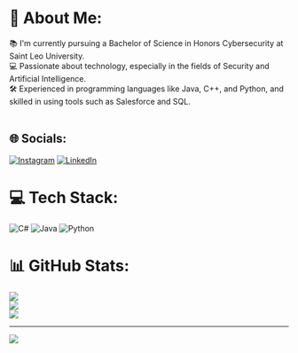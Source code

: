 # 💫 About Me:
📚 I'm currently pursuing a Bachelor of Science in Honors Cybersecurity at Saint Leo University.<br>💻 Passionate about technology, especially in the fields of Security and Artificial Intelligence.<br>🛠️ Experienced in programming languages like Java, C++, and Python, and skilled in using tools such as Salesforce and SQL.<br><br>


## 🌐 Socials:
[![Instagram](https://img.shields.io/badge/Instagram-%23E4405F.svg?logo=Instagram&logoColor=white)](https://instagram.com/joseporelllana) [![LinkedIn](https://img.shields.io/badge/LinkedIn-%230077B5.svg?logo=linkedin&logoColor=white)](https://linkedin.com/in/osep-orellana-6168b7219) 

# 💻 Tech Stack:
![C#](https://img.shields.io/badge/c%23-%23239120.svg?style=for-the-badge&logo=csharp&logoColor=white) ![Java](https://img.shields.io/badge/java-%23ED8B00.svg?style=for-the-badge&logo=openjdk&logoColor=white) ![Python](https://img.shields.io/badge/python-3670A0?style=for-the-badge&logo=python&logoColor=ffdd54)
# 📊 GitHub Stats:
![](https://github-readme-stats.vercel.app/api?username=joseporelllana&theme=dark&hide_border=false&include_all_commits=false&count_private=false)<br/>
![](https://github-readme-streak-stats.herokuapp.com/?user=joseporelllana&theme=dark&hide_border=false)<br/>
![](https://github-readme-stats.vercel.app/api/top-langs/?username=joseporelllana&theme=dark&hide_border=false&include_all_commits=false&count_private=false&layout=compact)

---
[![](https://visitcount.itsvg.in/api?id=joseporelllana&icon=0&color=0)](https://visitcount.itsvg.in)

<!-- Proudly created with GPRM ( https://gprm.itsvg.in ) -->

